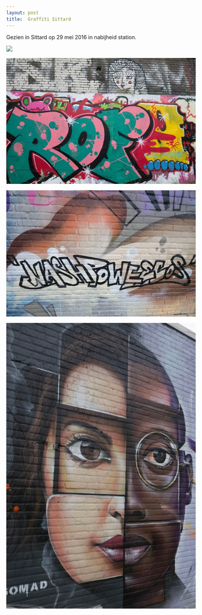 ```yaml
---
layout: post
title:  Graffiti Sittard
---
```

Gezien in Sittard op 29 mei 2016 in nabijheid station.

![](/folio/img/IMGP6512-3.jpg) 


![](/img/IMGP6474.jpg-2)


![](/img/IMGP6486.jpg-2)

![](/img/IMGP6494.jpg)
